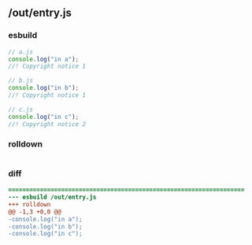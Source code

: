 ## /out/entry.js
### esbuild
```js
// a.js
console.log("in a");
//! Copyright notice 1

// b.js
console.log("in b");
//! Copyright notice 1

// c.js
console.log("in c");
//! Copyright notice 2
```
### rolldown
```js

```
### diff
```diff
===================================================================
--- esbuild	/out/entry.js
+++ rolldown	
@@ -1,3 +0,0 @@
-console.log("in a");
-console.log("in b");
-console.log("in c");

```
